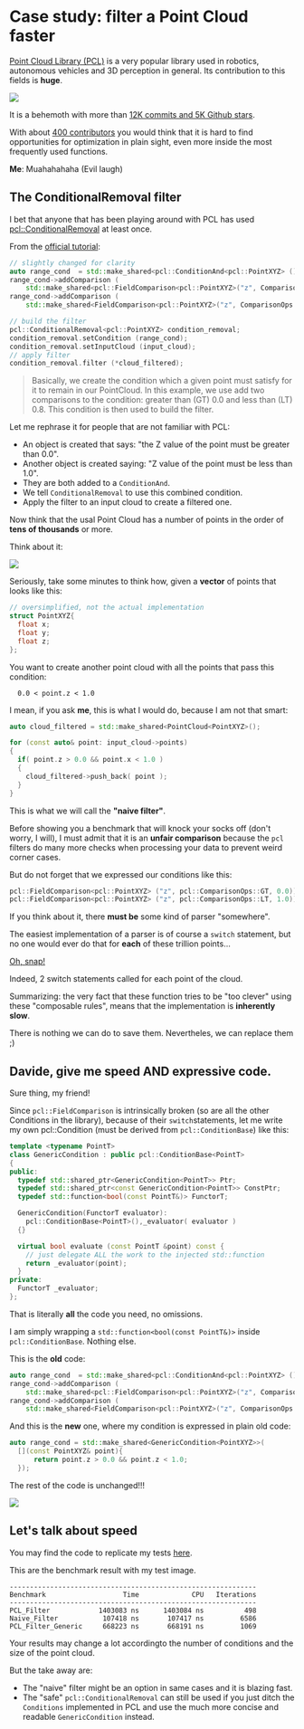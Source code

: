 # Case study: filter a Point Cloud faster

[Point Cloud Library (PCL)](https://pointclouds.org/) is a very popular
library used in robotics, autonomous vehicles and 3D perception in general. 
Its contribution to this fields is **huge**.

![](img/pcl.jpg)

It is a behemoth with more than [12K commits and 5K Github stars](https://github.com/PointCloudLibrary/pcl).

With about [400 contributors](https://github.com/PointCloudLibrary/pcl/graphs/contributors)
you would think that it is hard to find opportunities for optimization
in plain sight, even more inside the most frequently used functions.

**Me**: Muahahahaha (Evil laugh)

## The ConditionalRemoval filter

I bet that anyone that has been playing around with PCL has used 
[pcl::ConditionalRemoval](https://pcl-tutorials.readthedocs.io/en/latest/remove_outliers.html) at least once.

From the [official tutorial](https://pcl-tutorials.readthedocs.io/en/latest/remove_outliers.html):

```C++
// slightly changed for clarity
auto range_cond  = std::make_shared<pcl::ConditionAnd<pcl::PointXYZ> ();
range_cond->addComparison ( 
    std::make_shared<pcl::FieldComparison<pcl::PointXYZ>("z", ComparisonOps::GT, 0.0));
range_cond->addComparison (
    std::make_shared<FieldComparison<pcl::PointXYZ>("z", ComparisonOps::LT, 1.0)));

// build the filter
pcl::ConditionalRemoval<pcl::PointXYZ> condition_removal;
condition_removal.setCondition (range_cond);
condition_removal.setInputCloud (input_cloud);
// apply filter
condition_removal.filter (*cloud_filtered);
```

> Basically, we create the condition which a given point must satisfy for it to remain in our PointCloud. 
> In this example, we use add two comparisons to the condition: greater than (GT) 0.0 and less than (LT) 0.8. 
> This condition is then used to build the filter.

Let me rephrase it for people that are not familiar with PCL:

- An object is created that says: "the Z value of the point must be greater than 0.0".
- Another object is created saying: "Z value of the point must be less than 1.0".
- They are both added to a `ConditionAnd`.
- We tell `ConditionalRemoval` to use this combined condition.
- Apply the filter to an input cloud to create a filtered one.

Now think that the usal Point Cloud has a number of points in the order of 
**tens of thousands** or more.
 
 Think about it:
 
![](img/think_about_it.jpg)

Seriously, take some minutes to think how, given a **vector** of points that looks like this:

```C++
// oversimplified, not the actual implementation
struct PointXYZ{
  float x;
  float y;
  float z; 
};
```

You want to create another point cloud with all the points that pass this condition:

      0.0 < point.z < 1.0
      
I mean, if you ask **me**, this is what I would do, because I am not that smart:

```C++
auto cloud_filtered = std::make_shared<PointCloud<PointXYZ>();

for (const auto& point: input_cloud->points) 
{
  if( point.z > 0.0 && point.x < 1.0 )
  {
    cloud_filtered->push_back( point );
  }
}
``` 
This is what we will call the **"naive filter"**.

Before showing you a benchmark that will knock your socks off (don't worry, I will),
I must admit that it is an **unfair comparison** because the `pcl` filters
do many more checks when processing your data to prevent weird corner cases.


But do not forget that we expressed our conditions like this:

```C++
pcl::FieldComparison<pcl::PointXYZ> ("z", pcl::ComparisonOps::GT, 0.0)));
pcl::FieldComparison<pcl::PointXYZ> ("z", pcl::ComparisonOps::LT, 1.0)));
```

If you think about it, there **must be** some kind of parser "somewhere".

The easiest implementation of a parser is of course a `switch`
statement, but no one would ever do that for **each** of these trillion points...

[Oh, snap!](https://github.com/PointCloudLibrary/pcl/blob/pcl-1.11.0/filters/include/pcl/filters/impl/conditional_removal.hpp#L98-L127)

Indeed, 2 switch statements called for each point of the cloud.

Summarizing: the very fact that these function tries to be "too clever"
using these "composable rules", means that the implementation is **inherently slow**.

There is nothing we can do to save them. Nevertheles, we can replace them ;)

## Davide, give me speed AND expressive code.

Sure thing, my friend!

Since `pcl::FieldComparison` is intrinsically broken (so are all the other Conditions in the library), 
because of their `switch`statements, let me write my own pcl::Condition (must be derived from `pcl::ConditionBase`) like this:

```C++
template <typename PointT>
class GenericCondition : public pcl::ConditionBase<PointT>
{
public:
  typedef std::shared_ptr<GenericCondition<PointT>> Ptr;
  typedef std::shared_ptr<const GenericCondition<PointT>> ConstPtr;
  typedef std::function<bool(const PointT&)> FunctorT;

  GenericCondition(FunctorT evaluator): 
    pcl::ConditionBase<PointT>(),_evaluator( evaluator ) 
  {}

  virtual bool evaluate (const PointT &point) const {
    // just delegate ALL the work to the injected std::function
    return _evaluator(point);
  }
private:
  FunctorT _evaluator;
};
```

That is literally **all** the code you need, no omissions.

I am simply wrapping a `std::function<bool(const PointT&)>` inside  `pcl::ConditionBase`. Nothing else.
 
This is the **old** code:


```C++
auto range_cond  = std::make_shared<pcl::ConditionAnd<pcl::PointXYZ> ();
range_cond->addComparison ( 
    std::make_shared<pcl::FieldComparison<pcl::PointXYZ>("z", ComparisonOps::GT, 0.0));
range_cond->addComparison (
    std::make_shared<FieldComparison<pcl::PointXYZ>("z", ComparisonOps::LT, 1.0)));
```

And this is the **new** one, where my condition is expressed in plain old code:

```C++   
auto range_cond = std::make_shared<GenericCondition<PointXYZ>>(
  [](const PointXYZ& point){ 
      return point.z > 0.0 && point.z < 1.0; 
  });
```

The rest of the code is unchanged!!!

![](img/beautiful.jpg)

## Let's talk about speed

You may find the code to replicate my tests [here](https://github.com/facontidavide/CPP_Optimizations_Diary/tree/master/cpp/pcl_conditional_removal.cpp).

This are the benchmark result with my test image.

```
-------------------------------------------------------------
Benchmark                   Time             CPU   Iterations
-------------------------------------------------------------
PCL_Filter            1403083 ns      1403084 ns          498
Naive_Filter           107418 ns       107417 ns         6586
PCL_Filter_Generic     668223 ns       668191 ns         1069
```
Your results may change a lot accordingto the number of conditions and the size of the point cloud.

But the take away are:

- The "naive" filter might be an option in same cases and it is blazing fast.
- The "safe" `pcl::ConditionalRemoval` can still be used if you just ditch the `Conditions` implemented in PCL and use  the much more concise and readable `GenericCondition` instead.

